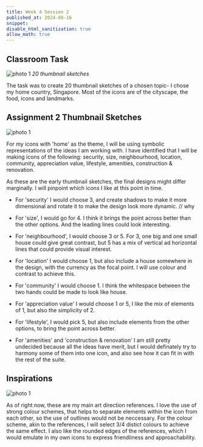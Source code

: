 ```yaml
---
title: Week 4 Session 2
published_at: 2024-08-16
snippet: 
disable_html_sanitization: true
allow_math: true
---
```


## Classroom Task
![photo 1](photos/19.jpg)
*20 thumbnail sketches*

The task was to create 20 thumbnail sketches of a chosen topic- I chose my home country, Singapore. Most of the icons are of the cityscape, the food, icons and landmarks.


## Assignment 2 Thumbnail Sketches

![photo 1](photos/21.png)

For my icons with 'home' as the theme, I will be using symbolic representations of the ideas I am working with. I have identified that I will be making icons of the following: security, size, neighbourhood, location, community, appreciation value, lifestyle, amenities, construction & renovation.

As these are the early thumbnail sketches, the final designs might differ marginally. I will pinpoint which icons I like at this point in time. 

- For 'security' I would choose 3, and create shadows to make it more dimensional and rotate it to make the design look more dynamic. // why

- For 'size', I would go for 4. I think it brings the point across better than the other options. And the leading lines could look interesting.

- For 'neighbourhood', I would choose 3 or 5. For 3, one big and one small house could give great contrast, but 5 has a mix of vertical ad horizontal lines that could provide visual interest.

- For 'location' I would choose 1, but also include a house somewhere in the design, with the currency as the focal point. I will use colour and contrast to achieve this.

- For 'community' I would choose 1. I think the whitespace between the two hands could be made to look like house.

- For 'appreciation value' I would choose 1 or 5, I like the mix of elements of 1, but also the simplicity of 2.

- For 'lifestyle', I would pick 5, but also include elements from the other options, to bring the point across better.

- For 'amenities' and 'construction & renovation' I am still pretty undecided because all the ideas have merit, but I would definately try to harmony some of them into one icon, and also see how it can fit in with the rest of the suite.


## Inspirations
![photo 1](photos/22.png)

As of right now, these are my main art direction references. I love the use of strong colour schemes, that helps to separate elements within the icon from each other, so the use of outlines would not be neccessary. For the colour scheme, akin to the references, I will select 3/4 distict colours to achieve the same effect. I also like the rounded edges of the references, which I would emulate in my own icons to express friendliness and approachability.


 
